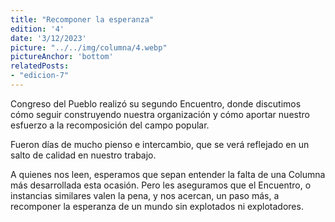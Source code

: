 ```yaml
---
title: "Recomponer la esperanza"
edition: '4'
date: '3/12/2023'
picture: "../../img/columna/4.webp"
pictureAnchor: 'bottom'
relatedPosts:
- "edicion-7"
---
```

Congreso del Pueblo realizó su segundo Encuentro, donde discutimos cómo seguir construyendo nuestra organización y cómo aportar nuestro esfuerzo a la recomposición del campo popular.

Fueron días de mucho pienso e intercambio, que se verá reflejado en un salto de calidad en nuestro trabajo.

A quienes nos leen, esperamos que sepan entender la falta de una Columna más desarrollada esta ocasión. Pero les aseguramos que el Encuentro, o instancias similares valen la pena, y nos acercan, un paso más, a recomponer la esperanza de un mundo sin explotados ni explotadores.